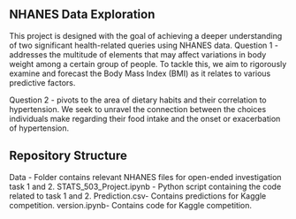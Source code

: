 
## NHANES Data Exploration

This project is designed with the goal of achieving a deeper understanding of two significant
health-related queries using NHANES data.
Question 1 - addresses the multitude of elements that may affect variations in body weight
among a certain group of people. To tackle this, we aim to rigorously examine and forecast
the Body Mass Index (BMI) as it relates to various predictive factors.


Question 2 - pivots to the area of dietary habits and their correlation to hypertension. We
seek to unravel the connection between the choices individuals make regarding their food
intake and the onset or exacerbation of hypertension.

## Repository Structure
Data - Folder contains relevant NHANES files for open-ended investigation task 1 and 2.
STATS_503_Project.ipynb - Python script containing the code related to task 1 and 2.
Prediction.csv- Contains predictions for Kaggle competition.
version.ipynb- Contains code for Kaggle competition.
